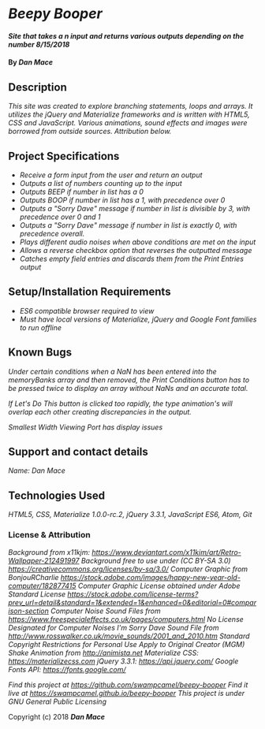 # _Beepy Booper_

#### _Site that takes a n input and returns various outputs depending on the number  8/15/2018_

#### By _**Dan Mace**_

## Description

_This site was created to explore branching statements, loops and arrays.  It utilizes the jQuery and Materialize frameworks and is written with HTML5, CSS and JavaScript.  Various animations, sound effects and images were borrowed from outside sources.  Attribution below._

## Project Specifications

* _Receive a form input from the user and return an output_
* _Outputs a list of numbers counting up to the input_
* _Outputs BEEP if number in list has a 0_
* _Outputs BOOP if number in list has a 1, with precedence over 0_
* _Outputs a "Sorry Dave" message if number in list is divisible by 3, with precedence over 0 and 1_
* _Outputs a "Sorry Dave" message if number in list is exactly 0, with precedence overall._
* _Plays different audio noises when above conditions are met on the input_
* _Allows a reverse checkbox option that reverses the outputted message_
* _Catches empty field entries and discards them from the Print Entries output_

## Setup/Installation Requirements

* _ES6 compatible browser required to view_
* _Must have local versions of Materialize, jQuery and Google Font families to run offline_


## Known Bugs

_Under certain conditions when a NaN has been entered into the memoryBanks array and then removed, the Print Conditions button has to be pressed twice to display an array without NaNs and an accurate total._

_If Let's Do This button is clicked too rapidly, the type animation's will overlap each other creating discrepancies in the output._

_Smallest Width Viewing Port has display issues_


## Support and contact details

_Name: Dan Mace_


## Technologies Used

_HTML5, CSS, Materialize 1.0.0-rc.2, jQuery 3.3.1, JavaScript ES6, Atom, Git_

### License & Attribution

*Background from x11kjm: https://www.deviantart.com/x11kjm/art/Retro-Wallpaper-212491997*
*Background free to use under (CC BY-SA 3.0) https://creativecommons.org/licenses/by-sa/3.0/*
*Computer Graphic from BonjouRCharlie https://stock.adobe.com/images/happy-new-year-old-computer/182877415*
*Computer Graphic License obtained under Adobe Standard License https://stock.adobe.com/license-terms?prev_url=detail&standard=1&extended=1&enhanced=0&editorial=0#comparison-section*
*Computer Noise Sound Files from https://www.freespecialeffects.co.uk/pages/computers.html*
*No License Designated for Computer Noises*
*I'm Sorry Dave Sound File from http://www.rosswalker.co.uk/movie_sounds/2001_and_2010.htm*
*Standard Copyright Restrictions for Personal Use Apply to Original Creator (MGM)*
*Shake Animation from http://animista.net*
*Materialize CSS: https://materializecss.com*
*jQuery 3.3.1: https://api.jquery.com/*
*Google Fonts API: https://fonts.google.com/*

*Find this project at https://github.com/swampcamel/beepy-booper*
*Find it live at https://swampcamel.github.io/beepy-booper*
*This project is under GNU General Public Licensing*

Copyright (c) 2018 **_Dan Mace_**

